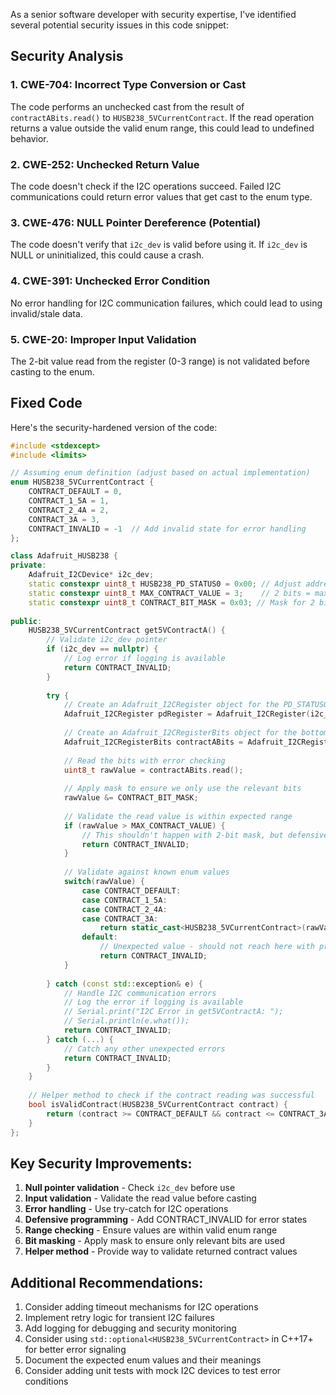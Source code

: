 As a senior software developer with security expertise, I've identified several potential security issues in this code snippet:

## Security Analysis

### 1. **CWE-704: Incorrect Type Conversion or Cast**
The code performs an unchecked cast from the result of `contractABits.read()` to `HUSB238_5VCurrentContract`. If the read operation returns a value outside the valid enum range, this could lead to undefined behavior.

### 2. **CWE-252: Unchecked Return Value**
The code doesn't check if the I2C operations succeed. Failed I2C communications could return error values that get cast to the enum type.

### 3. **CWE-476: NULL Pointer Dereference (Potential)**
The code doesn't verify that `i2c_dev` is valid before using it. If `i2c_dev` is NULL or uninitialized, this could cause a crash.

### 4. **CWE-391: Unchecked Error Condition**
No error handling for I2C communication failures, which could lead to using invalid/stale data.

### 5. **CWE-20: Improper Input Validation**
The 2-bit value read from the register (0-3 range) is not validated before casting to the enum.

## Fixed Code

Here's the security-hardened version of the code:

```cpp
#include <stdexcept>
#include <limits>

// Assuming enum definition (adjust based on actual implementation)
enum HUSB238_5VCurrentContract {
    CONTRACT_DEFAULT = 0,
    CONTRACT_1_5A = 1,
    CONTRACT_2_4A = 2,
    CONTRACT_3A = 3,
    CONTRACT_INVALID = -1  // Add invalid state for error handling
};

class Adafruit_HUSB238 {
private:
    Adafruit_I2CDevice* i2c_dev;
    static constexpr uint8_t HUSB238_PD_STATUS0 = 0x00; // Adjust address as needed
    static constexpr uint8_t MAX_CONTRACT_VALUE = 3;    // 2 bits = max value 3
    static constexpr uint8_t CONTRACT_BIT_MASK = 0x03; // Mask for 2 bits
    
public:
    HUSB238_5VCurrentContract get5VContractA() {
        // Validate i2c_dev pointer
        if (i2c_dev == nullptr) {
            // Log error if logging is available
            return CONTRACT_INVALID;
        }
        
        try {
            // Create an Adafruit_I2CRegister object for the PD_STATUS0 register
            Adafruit_I2CRegister pdRegister = Adafruit_I2CRegister(i2c_dev, HUSB238_PD_STATUS0);
            
            // Create an Adafruit_I2CRegisterBits object for the bottom two bits (0-1) of PD_STATUS0
            Adafruit_I2CRegisterBits contractABits = Adafruit_I2CRegisterBits(&pdRegister, 2, 0);
            
            // Read the bits with error checking
            uint8_t rawValue = contractABits.read();
            
            // Apply mask to ensure we only use the relevant bits
            rawValue &= CONTRACT_BIT_MASK;
            
            // Validate the read value is within expected range
            if (rawValue > MAX_CONTRACT_VALUE) {
                // This shouldn't happen with 2-bit mask, but defensive programming
                return CONTRACT_INVALID;
            }
            
            // Validate against known enum values
            switch(rawValue) {
                case CONTRACT_DEFAULT:
                case CONTRACT_1_5A:
                case CONTRACT_2_4A:
                case CONTRACT_3A:
                    return static_cast<HUSB238_5VCurrentContract>(rawValue);
                default:
                    // Unexpected value - should not reach here with proper masking
                    return CONTRACT_INVALID;
            }
            
        } catch (const std::exception& e) {
            // Handle I2C communication errors
            // Log the error if logging is available
            // Serial.print("I2C Error in get5VContractA: ");
            // Serial.println(e.what());
            return CONTRACT_INVALID;
        } catch (...) {
            // Catch any other unexpected errors
            return CONTRACT_INVALID;
        }
    }
    
    // Helper method to check if the contract reading was successful
    bool isValidContract(HUSB238_5VCurrentContract contract) {
        return (contract >= CONTRACT_DEFAULT && contract <= CONTRACT_3A);
    }
};
```

## Key Security Improvements:

1. **Null pointer validation** - Check `i2c_dev` before use
2. **Input validation** - Validate the read value before casting
3. **Error handling** - Use try-catch for I2C operations
4. **Defensive programming** - Add CONTRACT_INVALID for error states
5. **Range checking** - Ensure values are within valid enum range
6. **Bit masking** - Apply mask to ensure only relevant bits are used
7. **Helper method** - Provide way to validate returned contract values

## Additional Recommendations:

1. Consider adding timeout mechanisms for I2C operations
2. Implement retry logic for transient I2C failures
3. Add logging for debugging and security monitoring
4. Consider using `std::optional<HUSB238_5VCurrentContract>` in C++17+ for better error signaling
5. Document the expected enum values and their meanings
6. Consider adding unit tests with mock I2C devices to test error conditions